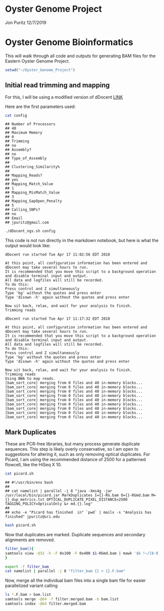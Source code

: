 Oyster Genome Project
================
Jon Puritz
12/7/2019

Oyster Genome Bioinformatics
============================

This will walk through all code and outputs for generating BAM files for the Eastern Oyster Genome Project.

``` r
setwd("~/Oyster_Genome_Project")
```

Initial read trimming and mapping
---------------------------------

For this, I will be using a modified version of dDocent [LINK](./Scripts/dDocent_ngs.sh)

Here are the first parameters used:

``` bash
cat config
```

    ## Number of Processors
    ## 40
    ## Maximum Memory
    ## 0
    ## Trimming
    ## no
    ## Assembly?
    ## no
    ## Type_of_Assembly
    ## 
    ## Clustering_Similarity%
    ## 
    ## Mapping_Reads?
    ## yes
    ## Mapping_Match_Value
    ## 1
    ## Mapping_MisMatch_Value
    ## 3
    ## Mapping_GapOpen_Penalty
    ## 5
    ## Calling_SNPs?
    ## no
    ## Email
    ## jpuritz@gmail.com

``` bash
./dDocent_ngs.sh config
```

This code is not run directly in the markdown notebook, but here is what the output would look like:

    dDocent run started Tue Apr 17 11:02:56 EDT 2018

    At this point, all configuration information has been entered and dDocent may take several hours to run.
    It is recommended that you move this script to a background operation and disable terminal input and output.
    All data and logfiles will still be recorded.
    To do this:
    Press control and Z simultaneously
    Type 'bg' without the quotes and press enter
    Type 'disown -h' again without the quotes and press enter

    Now sit back, relax, and wait for your analysis to finish.
    Trimming reads

    dDocent run started Tue Apr 17 11:17:32 EDT 2018

    At this point, all configuration information has been entered and dDocent may take several hours to run.
    It is recommended that you move this script to a background operation and disable terminal input and output.
    All data and logfiles will still be recorded.
    To do this:
    Press control and Z simultaneously
    Type 'bg' without the quotes and press enter
    Type 'disown -h' again without the quotes and press enter

    Now sit back, relax, and wait for your analysis to finish.
    Trimming reads
    Using BWA to map reads.
    [bam_sort_core] merging from 0 files and 40 in-memory blocks...
    [bam_sort_core] merging from 0 files and 40 in-memory blocks...
    [bam_sort_core] merging from 0 files and 40 in-memory blocks...
    [bam_sort_core] merging from 0 files and 40 in-memory blocks...
    [bam_sort_core] merging from 0 files and 40 in-memory blocks...
    [bam_sort_core] merging from 0 files and 40 in-memory blocks...
    [bam_sort_core] merging from 0 files and 40 in-memory blocks...
    [bam_sort_core] merging from 0 files and 40 in-memory blocks...
    [bam_sort_core] merging from 0 files and 40 in-memory blocks...

Mark Duplicates
---------------

These are PCR-free libraries, but many process generate duplicate sequences. This step is likely overly conservative, so I am open to suggestions for altering it, such as only removing optical duplicates. For Picard, I am using the recommended distance of 2500 for a patterned flowcell, like the HiSeq X 10.

``` bash
cat picard.sh
```

    ## #!/usr/bin/env bash
    ## 
    ## cat namelist | parallel -j 8 "java -Xms4g -jar /usr/local/bin/picard.jar MarkDuplicates I={}-RG.bam O={}-RGmd.bam M={}_dup_metrics.txt OPTICAL_DUPLICATE_PIXEL_DISTANCE=2500 TAGGING_POLICY=OpticalOnly &> md.{}.log"
    ## 
    ## echo -e "Picard has finished  in" `pwd` | mailx -s "Analysis has finished" jpuritz@uri.edu

``` bash
bash picard.sh
```

Now that duplicates are marked. Duplicate sequences and secondary alignments are removed.

``` bash
filter_bam(){
samtools view -@32 -h -F 0x100 -F 0x400 $1-RGmd.bam | mawk '$6 !~/[8-9].[SH]/ && $6 !~ /[1-9][0-9].[SH]/'| samtools view -@ 32 -b
}

export -f filter_bam
cat namelist | parallel -j 8 "filter_bam {} > {}.F.bam"
```

Now, merge all the individual bam files into a single bam file for easier parallelized variant calling

``` bash
ls *.F.bam > bam.list
samtools merge -@64 -f filter.merged.bam -b bam.list 
samtools index -@64 filter.merged.bam
```

